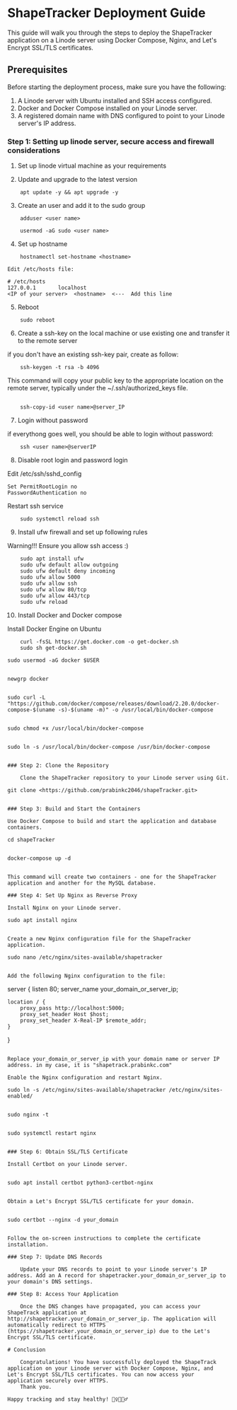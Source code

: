 # ShapeTracker Deployment Guide

This guide will walk you through the steps to deploy the ShapeTracker application on a Linode server using Docker Compose, Nginx, and Let's Encrypt SSL/TLS certificates.

## Prerequisites

Before starting the deployment process, make sure you have the following:

1. A Linode server with Ubuntu installed and SSH access configured.
2. Docker and Docker Compose installed on your Linode server.
3. A registered domain name with DNS configured to point to your Linode server's IP address.

### Step 1: Setting up linode server, secure access and firewall considerations

1. Set up linode virtual machine as your requirements

2. Update and upgrade to the latest version

```
	apt update -y && apt upgrade -y
```

3. Create an user and add it to the sudo group

```
	adduser <user name>
```

```
	usermod -aG sudo <user name>
```

4. Set up hostname

```
	hostnamectl set-hostname <hostname>
```

	Edit /etc/hosts file:

```
# /etc/hosts
127.0.0.1       localhost
<IP of your server>	 <hostname>  <---  Add this line
```

5. Reboot

```
	sudo reboot

```


6. Create a ssh-key on the local machine or use existing one and transfer it to the remote server

if you don't have an existing ssh-key pair, create as follow:

```
	ssh-keygen -t rsa -b 4096

```

This command will copy your public key to the appropriate location on the remote server, typically under the ~/.ssh/authorized_keys file.

```

	ssh-copy-id <user name>@server_IP

```

7. Login without password

if everythong goes well, you should be able to login without password:

```
	ssh <user name>@serverIP

```

8. Disable root login and password login

Edit /etc/ssh/sshd_config

	Set PermitRootLogin no
	PasswordAuthentication no

Restart ssh service

```
	sudo systemctl reload ssh

```

9. Install ufw firewall and set up following rules

Warning!!!
Ensure you allow ssh access :)

```
	sudo apt install ufw
	sudo ufw default allow outgoing
	sudo ufw default deny incoming
	sudo ufw allow 5000
	sudo ufw allow ssh
	sudo ufw allow 80/tcp
	sudo ufw allow 443/tcp
	sudo ufw reload
```

10. Install Docker and Docker compose

Install Docker Engine on Ubuntu

```
	curl -fsSL https://get.docker.com -o get-docker.sh
	sudo sh get-docker.sh
```

	sudo usermod -aG docker $USER

```

```
	newgrp docker

```

```
	sudo curl -L "https://github.com/docker/compose/releases/download/2.20.0/docker-compose-$(uname -s)-$(uname -m)" -o /usr/local/bin/docker-compose

```

```
	sudo chmod +x /usr/local/bin/docker-compose

```

```
	sudo ln -s /usr/local/bin/docker-compose /usr/bin/docker-compose

```

### Step 2: Clone the Repository

	Clone the ShapeTracker repository to your Linode server using Git.

```

	git clone <https://github.com/prabinkc2046/shapeTracker.git>

```

### Step 3: Build and Start the Containers

Use Docker Compose to build and start the application and database containers.

```
	
	cd shapeTracker

```

```

	docker-compose up -d

```
	
This command will create two containers - one for the ShapeTracker application and another for the MySQL database.

### Step 4: Set Up Nginx as Reverse Proxy

Install Nginx on your Linode server.

```

	sudo apt install nginx

```

Create a new Nginx configuration file for the ShapeTracker application.

```
	
	sudo nano /etc/nginx/sites-available/shapetracker

```

Add the following Nginx configuration to the file:

```
server {
    listen 80;
    server_name your_domain_or_server_ip;

    location / {
        proxy_pass http://localhost:5000;
        proxy_set_header Host $host;
        proxy_set_header X-Real-IP $remote_addr;
    }	
}

```

Replace your_domain_or_server_ip with your domain name or server IP address. in my case, it is "shapetrack.prabinkc.com"

Enable the Nginx configuration and restart Nginx.

```
	sudo ln -s /etc/nginx/sites-available/shapetracker /etc/nginx/sites-enabled/
```

```

	sudo nginx -t

```
```
	sudo systemctl restart nginx

```

### Step 6: Obtain SSL/TLS Certificate

Install Certbot on your Linode server.


```

	sudo apt install certbot python3-certbot-nginx

```

Obtain a Let's Encrypt SSL/TLS certificate for your domain.


```

	sudo certbot --nginx -d your_domain

```
	
Follow the on-screen instructions to complete the certificate installation.

### Step 7: Update DNS Records

	Update your DNS records to point to your Linode server's IP address. Add an A record for shapetracker.your_domain_or_server_ip to your domain's DNS settings.

### Step 8: Access Your Application

	Once the DNS changes have propagated, you can access your ShapeTrack application at http://shapetracker.your_domain_or_server_ip. The application will automatically redirect to HTTPS (https://shapetracker.your_domain_or_server_ip) due to the Let's Encrypt SSL/TLS certificate.

# Conclusion

	Congratulations! You have successfully deployed the ShapeTrack application on your Linode server with Docker Compose, Nginx, and Let's Encrypt SSL/TLS certificates. You can now access your application securely over HTTPS.
	Thank you.

Happy tracking and stay healthy! 🏋️‍♀️🥦🏃‍♂️




